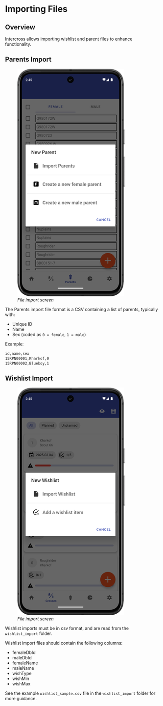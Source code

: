 <link rel="stylesheet" type="text/css" href="_styles/styles.css">

# Importing Files

## Overview

Intercross allows importing wishlist and parent files to enhance functionality.

## Parents Import

<figure class="image">
    <img class="screenshot" src="_static/images/import_parent.png" width="350px">
    <figcaption><i>File import screen</i></figcaption>
</figure>

The Parents import file format is a CSV containing a list of parents, typically with:
- Unique ID
- Name
- Sex (coded as `0 = female`, `1 = male`)

Example:
```
id,name,sex
15RPN00001,Kharkof,0
15RPN00002,Blueboy,1
```

## Wishlist Import

<figure class="image">
    <img class="screenshot" src="_static/images/import_wishlist.png" width="350px">
    <figcaption><i>File import screen</i></figcaption>
</figure>

Wishlist imports must be in csv format, and are read from the `wishlist_import` folder.

Wishlist import files should contain the following columns:
- femaleDbId
- maleDbId
- femaleName
- maleName
- wishType
- wishMin
- wishMax

See the example `wishlist_sample.csv` file in the `wishlist_import` folder for more guidance.